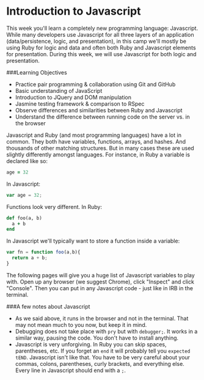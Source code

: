# Introduction to Javascript

This week you'll learn a completely new programming language: Javascript. While many developers use Javascript for all three layers of an application (data/persistence, logic, and presentation), in this camp we'll mostly be using Ruby for logic and data and often both Ruby and Javascript elements for presentation. During this week, we will use Javascript for both logic and presentation.

###Learning Objectives
- Practice pair programming & collaboration using Git and GitHub
- Basic understanding of JavaScript
- Introduction to JQuery and DOM manipulation
- Jasmine testing framework & comparison to RSpec
- Observe differences and similarities between Ruby and Javascript
- Understand the difference between running code on the server vs. in the browser

Javascript and Ruby (and most programming languages) have a lot in common. They both have variables, functions, arrays, and hashes. And thousands of other matching structures. But in many cases these are used slightly differently amongst languages. For instance, in Ruby a variable is declared like so:

```ruby
age = 32
```
In Javascript:
```javascript
var age = 32;
```
Functions look very different. In Ruby:
```ruby
def foo(a, b)
  a + b
end
```
In Javascript we'll typically want to store a function inside a variable:
```javascript
var fn = function foo(a,b){
  return a + b;
}
```

The following pages will give you a huge list of Javascript variables to play with. Open up any browser (we suggest Chrome), click "Inspect" and click "Console". Then you can put in any Javascript code - just like in IRB in the terminal.

###A few notes about Javascript
- As we said above, it runs in the browser and not in the terminal. That may not mean much to you now, but keep it in mind.
- Debugging does not take place with `pry` but with `debugger;`. It works in a similar way, pausing the code. You don't have to install anything.
- Javascript is very unforgiving. In Ruby you can skip spaces, parentheses, etc. If you forget an `end` it will probably tell you `expected tEND`. Javascript isn't like that. You have to be very careful about your commas, colons, parentheses, curly brackets, and everything else. Every line in Javascript should end with a `;`.